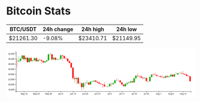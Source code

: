 # Bitcoin Stats

BTC/USDT|24h change|24h high|24h low|
|---|---|---|---|
|$21261.30|-9.08%|$23410.71|$21149.95|

<img src="./chart.svg">
